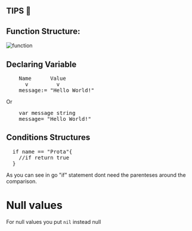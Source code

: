 **TIPS** :wave:
-

## Function Structure:

![function](https://go.dev/doc/tutorial/images/function-syntax.png)

## Declaring Variable
<pre>
    Name      Value 
      v         v
    message:= "Hello World!" </pre>
  Or
  <pre>
    var message string
    message= "Hello World!" </pre>

## Conditions Structures 
<pre>
  if name == "Prota"{
    //if return true
  }</pre>

As you can see in go "if" statement dont need the parenteses around the comparison.


# Null values
  For null values you put <code>nil</code> instead null
